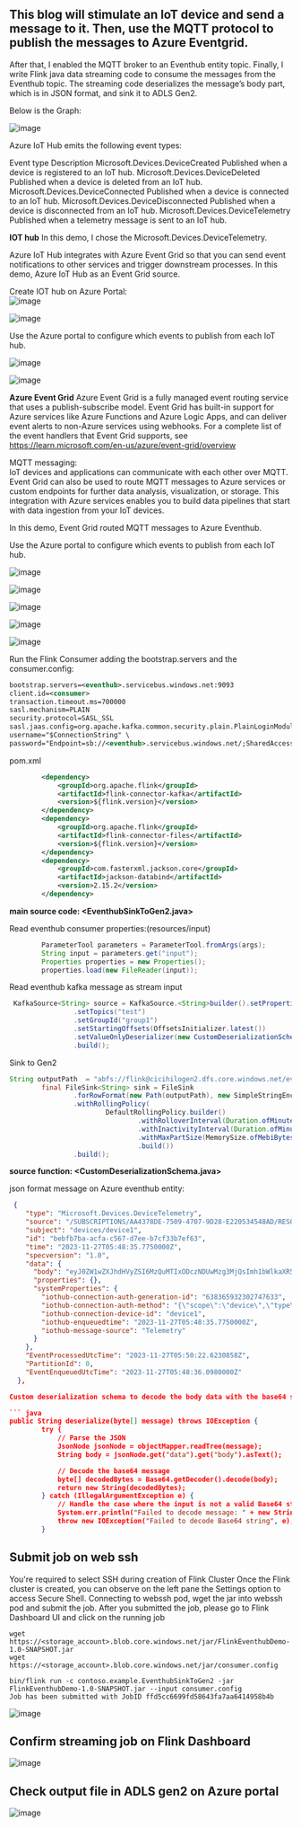 
## This blog will stimulate an IoT device and send a message to it. Then, use the MQTT protocol to publish the messages to Azure Eventgrid. 
After that, I enabled the MQTT broker to an Eventhub entity topic. Finally, I write Flink java data streaming code to consume the messages from the Eventhub topic. 
The streaming code deserializes the message’s body part, which is in JSON format, and sink it to ADLS Gen2.

Below is the Graph: <br>

![image](https://github.com/Baiys1234/hdinsight-aks/assets/35547706/b29b249a-f453-4436-a8cf-3e15cdf5fd18)


Azure IoT Hub emits the following event types: <br>

Event type	                             Description
Microsoft.Devices.DeviceCreated	         Published when a device is registered to an IoT hub.
Microsoft.Devices.DeviceDeleted	         Published when a device is deleted from an IoT hub.
Microsoft.Devices.DeviceConnected	       Published when a device is connected to an IoT hub.
Microsoft.Devices.DeviceDisconnected	   Published when a device is disconnected from an IoT hub.
Microsoft.Devices.DeviceTelemetry        Published when a telemetry message is sent to an IoT hub.

**IOT hub**
In this demo, I chose the Microsoft.Devices.DeviceTelemetry.

Azure IoT Hub integrates with Azure Event Grid so that you can send event notifications to other services and trigger downstream processes.
In this demo, Azure IoT Hub as an Event Grid source.

Create IOT hub on Azure Portal: <br>
![image](https://github.com/Baiys1234/hdinsight-aks/assets/35547706/98ef9409-6a59-420c-8600-bdf04afb28b5)

![image](https://github.com/Baiys1234/hdinsight-aks/assets/35547706/e1da19fc-a621-4cc8-a290-64fd5a021bd2)

Use the Azure portal to configure which events to publish from each IoT hub.

![image](https://github.com/Baiys1234/hdinsight-aks/assets/35547706/94355b46-800a-4210-bd76-56db6f8cac6e)

![image](https://github.com/Baiys1234/hdinsight-aks/assets/35547706/ea91c910-7f1c-443a-962c-36b8a59abf6e)

**Azure Event Grid**
Azure Event Grid is a fully managed event routing service that uses a publish-subscribe model. Event Grid has built-in support for Azure services like Azure Functions and Azure Logic Apps, and can deliver event alerts to non-Azure services using webhooks. For a complete list of the event handlers that Event Grid supports, see https://learn.microsoft.com/en-us/azure/event-grid/overview

MQTT messaging: <br>
IoT devices and applications can communicate with each other over MQTT. 
Event Grid can also be used to route MQTT messages to Azure services or custom endpoints for further data analysis, visualization, or storage. This integration with Azure services enables you to build data pipelines that start with data ingestion from your IoT devices.

In this demo, Event Grid routed MQTT messages to Azure Eventhub.

Use the Azure portal to configure which events to publish from each IoT hub. <br>

![image](https://github.com/Baiys1234/hdinsight-aks/assets/35547706/a82c1c22-8047-4c72-ba89-b3e59ce6153e)

![image](https://github.com/Baiys1234/hdinsight-aks/assets/35547706/7d1fa235-bdcd-4944-8c5f-3234e4b56abc)

![image](https://github.com/Baiys1234/hdinsight-aks/assets/35547706/d7989633-a08d-41b7-8475-f2b88c8367f1)

![image](https://github.com/Baiys1234/hdinsight-aks/assets/35547706/5bf245ed-ffea-4ae9-a813-cec48fcbaeb2)

![image](https://github.com/Baiys1234/hdinsight-aks/assets/35547706/32843958-7fcb-461e-959c-68e6d6405f38)

Run the Flink Consumer adding the bootstrap.servers and the consumer.config:
``` XML
bootstrap.servers=<eventhub>.servicebus.windows.net:9093
client.id=<consumer>
transaction.timeout.ms=700000
sasl.mechanism=PLAIN
security.protocol=SASL_SSL
sasl.jaas.config=org.apache.kafka.common.security.plain.PlainLoginModule required \
username="$ConnectionString" \
password="Endpoint=sb://<eventhub>.servicebus.windows.net/;SharedAccessKeyName=policy1;SharedAccessKey=<access_key>";
```

pom.xml
``` XML
        <dependency>
            <groupId>org.apache.flink</groupId>
            <artifactId>flink-connector-kafka</artifactId>
            <version>${flink.version}</version>
        </dependency>
        <dependency>
            <groupId>org.apache.flink</groupId>
            <artifactId>flink-connector-files</artifactId>
            <version>${flink.version}</version>
        </dependency>
        <dependency>
            <groupId>com.fasterxml.jackson.core</groupId>
            <artifactId>jackson-databind</artifactId>
            <version>2.15.2</version>
        </dependency>
```

**main source code:  <EventhubSinkToGen2.java>**

Read eventhub consumer properties:(resources/input)
``` java
        ParameterTool parameters = ParameterTool.fromArgs(args);
        String input = parameters.get("input");
        Properties properties = new Properties();
        properties.load(new FileReader(input));
```

Read  eventhub kafka message as stream input
``` java
 KafkaSource<String> source = KafkaSource.<String>builder().setProperties(properties)
                .setTopics("test")
                .setGroupId("group1")
                .setStartingOffsets(OffsetsInitializer.latest())
                .setValueOnlyDeserializer(new CustomDeserializationSchema())
                .build();
```

Sink to Gen2
``` java
String outputPath  = "abfs://flink@cicihilogen2.dfs.core.windows.net/eventhub/test";
        final FileSink<String> sink = FileSink
                .forRowFormat(new Path(outputPath), new SimpleStringEncoder<String>("UTF-8"))
                .withRollingPolicy(
                        DefaultRollingPolicy.builder()
                                .withRolloverInterval(Duration.ofMinutes(5))
                                .withInactivityInterval(Duration.ofMinutes(3))
                                .withMaxPartSize(MemorySize.ofMebiBytes(5))
                                .build())
                .build();
```

**source function:  <CustomDeserializationSchema.java>**

json format message on Azure eventhub entity: <br>

``` json
 {
    "type": "Microsoft.Devices.DeviceTelemetry",
    "source": "/SUBSCRIPTIONS/AA4378DE-7509-4707-9D28-E220534548AD/RESOURCEGROUPS/CICI-HILO-EASTUS2/PROVIDERS/MICROSOFT.DEVICES/IOTHUBS/CONTOSOIOTHUB",
    "subject": "devices/device1",
    "id": "bebfb7ba-acfa-c567-d7ee-b7cf33b7ef63",
    "time": "2023-11-27T05:48:35.7750000Z",
    "specversion": "1.0",
    "data": {
      "body": "eyJ0ZW1wZXJhdHVyZSI6MzQuMTIxODczNDUwMzg3MjQsImh1bWlkaXR5Ijo2MS42MDM0NzM1MzU5MDQwOX0=",
      "properties": {},
      "systemProperties": {
        "iothub-connection-auth-generation-id": "638365932302747633",
        "iothub-connection-auth-method": "{\"scope\":\"device\",\"type\":\"sas\",\"issuer\":\"iothub\",\"acceptingIpFilterRule\":null}",
        "iothub-connection-device-id": "device1",
        "iothub-enqueuedtime": "2023-11-27T05:48:35.7750000Z",
        "iothub-message-source": "Telemetry"
      }
    },
    "EventProcessedUtcTime": "2023-11-27T05:50:22.6230858Z",
    "PartitionId": 0,
    "EventEnqueuedUtcTime": "2023-11-27T05:48:36.0980000Z"
  },

Custom deserialization schema to decode the body data with the base64 string <br>

``` java
public String deserialize(byte[] message) throws IOException {
        try {
            // Parse the JSON
            JsonNode jsonNode = objectMapper.readTree(message);
            String body = jsonNode.get("data").get("body").asText();

            // Decode the base64 message
            byte[] decodedBytes = Base64.getDecoder().decode(body);
            return new String(decodedBytes);
        } catch (IllegalArgumentException e) {
            // Handle the case where the input is not a valid Base64 string
            System.err.println("Failed to decode message: " + new String(message));
            throw new IOException("Failed to decode Base64 string", e);
        }
```

## Submit job on web ssh

You're required to select SSH during creation of Flink Cluster
Once the Flink cluster is created, you can observe on the left pane the Settings option to access Secure Shell.
Connecting to webssh pod, wget the jar into webssh pod and submit the job.
After you submitted the job, please go to Flink Dashboard UI and click on the running job

```
wget https://<storage_account>.blob.core.windows.net/jar/FlinkEventhubDemo-1.0-SNAPSHOT.jar
wget https://<storage_account>.blob.core.windows.net/jar/consumer.config
```

```
bin/flink run -c contoso.example.EventhubSinkToGen2 -jar FlinkEventhubDemo-1.0-SNAPSHOT.jar --input consumer.config 
Job has been submitted with JobID ffd5cc6699fd58643fa7aa6414958b4b
```

![image](https://github.com/Baiys1234/hdinsight-aks/assets/35547706/51cd5f83-e799-41e5-b049-84cc9120dda4)

## Confirm streaming job on Flink Dashboard
![image](https://github.com/Baiys1234/hdinsight-aks/assets/35547706/c532bacd-2197-4eb3-8c62-6349369ea609)

## Check output file in ADLS gen2 on Azure portal
![image](https://github.com/Baiys1234/hdinsight-aks/assets/35547706/a165cc8e-cfa7-4fa9-92e1-f78715bb5b32)









